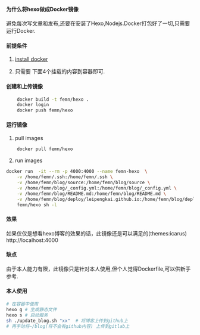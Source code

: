 #### 为什么将hexo做成Docker镜像
避免每次写文章和发布,还要在安装了Hexo,Nodejs.Docker打包好了一切,只需要运行Docker.


#### 前提条件
1. [install docker](https://www.femn.me/2017/08/04/docker/)

2. 只需要 下面4个挂载的内容到容器即可.
#### 创建和上传镜像
```bash
    docker build -t femn/hexo .
    docker login
    docker push femn/hexo
```

#### 运行镜像
1. pull images
```bash
    docker pull femn/hexo
```
2. run images
```bash
docker run  -it --rm -p 4000:4000 --name femn-hexo  \
    -v /home/femn/.ssh:/home/femn/.ssh \
    -v /home/femn/blog/source:/home/femn/blog/source \
    -v /home/femn/blog/_config.yml:/home/femn/blog/_config.yml \
    -v /home/femn/blog/README.md:/home/femn/blog/README.md \
    -v /home/femn/blog/deploy/leipengkai.github.io:/home/femn/blog/deploy/leipengkai.github.io \
    femn/hexo sh -l
```
#### 效果
如果仅仅是想看hexo博客的效果的话，此镜像还是可以满足的(themes:icarus)
http://localhost:4000

#### 缺点
由于本人能力有限，此镜像只是针对本人使用,但个人觉得Dockerfile,可以供新手参考.

#### 本人使用
```bash
# 在容器中使用
hexo g # 生成静态文件
hexo s # 启动服务
sh ./update_blog.sh "xx"  # 将博客上传到github上
# 再手动将~/blog(将不会有github内容) 上传到gitlab上
```
